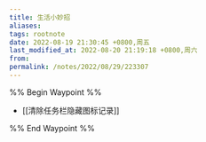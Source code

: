 ```yaml
---
title: 生活小妙招
aliases: 
tags: rootnote
date: 2022-08-19 21:30:45 +0800,周五
last_modified_at: 2022-08-20 21:19:18 +0800,周六
from: 
permalink: /notes/2022/08/29/223307
---
```


%% Begin Waypoint %%
- [[清除任务栏隐藏图标记录]]

%% End Waypoint %%
